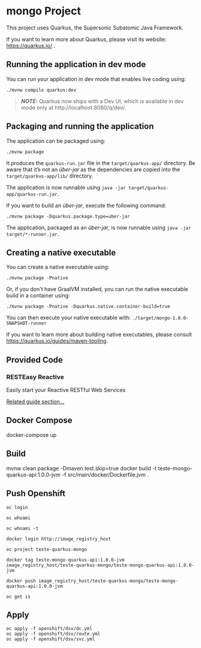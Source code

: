 # mongo Project

This project uses Quarkus, the Supersonic Subatomic Java Framework.

If you want to learn more about Quarkus, please visit its website: https://quarkus.io/ .

## Running the application in dev mode

You can run your application in dev mode that enables live coding using:
```shell script
./mvnw compile quarkus:dev
```

> **_NOTE:_**  Quarkus now ships with a Dev UI, which is available in dev mode only at http://localhost:8080/q/dev/.

## Packaging and running the application

The application can be packaged using:
```shell script
./mvnw package
```
It produces the `quarkus-run.jar` file in the `target/quarkus-app/` directory.
Be aware that it’s not an _über-jar_ as the dependencies are copied into the `target/quarkus-app/lib/` directory.

The application is now runnable using `java -jar target/quarkus-app/quarkus-run.jar`.

If you want to build an _über-jar_, execute the following command:
```shell script
./mvnw package -Dquarkus.package.type=uber-jar
```

The application, packaged as an _über-jar_, is now runnable using `java -jar target/*-runner.jar`.

## Creating a native executable

You can create a native executable using: 
```shell script
./mvnw package -Pnative
```

Or, if you don't have GraalVM installed, you can run the native executable build in a container using: 
```shell script
./mvnw package -Pnative -Dquarkus.native.container-build=true
```

You can then execute your native executable with: `./target/mongo-1.0.0-SNAPSHOT-runner`

If you want to learn more about building native executables, please consult https://quarkus.io/guides/maven-tooling.

## Provided Code

### RESTEasy Reactive

Easily start your Reactive RESTful Web Services

[Related guide section...](https://quarkus.io/guides/getting-started-reactive#reactive-jax-rs-resources)


## Docker Compose 
docker-compose up

## Build
mvnw clean package -Dmaven.test.skip=true
docker build -t teste-mongo-quarkus-api:1.0.0-jvm -f src/main/docker/Dockerfile.jvm .

## Push Openshift

```
oc login

oc whoami

oc whoami -t

docker login http://image_registry_host

oc project teste-quarkus-mongo

docker tag teste-mongo-quarkus-api:1.0.0-jvm image_registry_host/teste-quarkus-mongo/teste-mongo-quarkus-api:1.0.0-jvm

docker push image_registry_host/teste-quarkus-mongo/teste-mongo-quarkus-api:1.0.0-jvm

oc get is
```

## Apply

```
oc apply -f openshift/dsv/dc.yml
oc apply -f openshift/dsv/route.yml
oc apply -f openshift/dsv/svc.yml
```